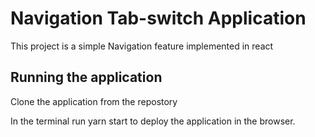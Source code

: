 # Navigation Tab-switch Application

This project is a simple Navigation feature implemented in react

## Running the application

Clone the application from the repostory

In the terminal run yarn start to deploy the application in the browser.
